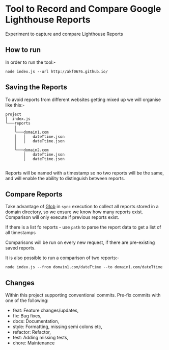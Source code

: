 # Tool to Record and Compare Google Lighthouse Reports

Experiment to capture and compare Lighthouse Reports

## How to run

In order to run the tool:-

`node index.js --url http://akf0676.github.io/`

## Saving the Reports

To avoid reports from different websites getting mixed up we will organise like this:-

```ASCII
project
│  index.js
└───reports
    │
    └───domain1.com
    │   │   dateTtime.json
    │   │   dateTtime.json
    │
    └───domain2.com
        │   dateTtime.json
        │   dateTtime.json


```

Reports will be named with a timestamp so no two reports will be the same, and will enable the ability to distinguish between reports.

## Compare Reports

Take advantage of [Glob](https://www.npmjs.com/package/glob) in `sync` execution to collect all reports stored in a domain directory, so we ensure we know how many reports exist. Comparison will only execute if previous reports exist.

If there is a list fo reports - use `path` to parse the report data to get a list of all timestamps

Comparisons will be run on every new request, if there are pre-existing saved reports.

It is also possible to run a comparison of two reports:-

`node index.js --from domain1.com/dateTtime --to domain1.com/dateTtime`

## Changes

Within this project supporting conventional commits.
Pre-fix commits with one of the following:

- feat: Feature changes/updates,
- fix: Bug fixes,
- docs: Documentation,
- style: Formatting, missing semi colons etc,
- refactor: Refactor,
- test: Adding missing tests,
- chore: Maintenance
